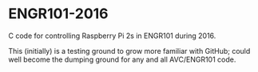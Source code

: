 # ENGR101-2016
C code for  controlling  Raspberry  Pi  2s  in  ENGR101  during  2016.

This (initially) is a testing ground to grow more familiar with GitHub; could well become the dumping ground for any and all AVC/ENGR101 code.
